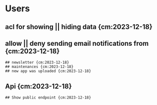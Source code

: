# Users  
## acl for showing || hiding data {cm:2023-12-18}
## allow || deny sending email notifications from {cm:2023-12-18}
    ## newsletter {cm:2023-12-18}
    ## maintenances {cm:2023-12-18}
    ## new app was uploaded {cm:2023-12-18}

## Api {cm:2023-12-18}
    ## Show public endpoint {cm:2023-12-18}

